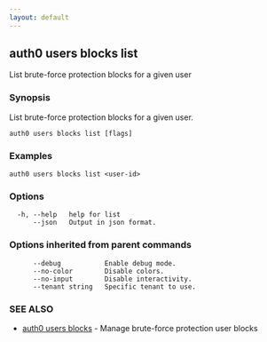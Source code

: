 ```yaml
---
layout: default
---
```

## auth0 users blocks list

List brute-force protection blocks for a given user

### Synopsis

List brute-force protection blocks for a given user.

```
auth0 users blocks list [flags]
```

### Examples

```
auth0 users blocks list <user-id>
```

### Options

```
  -h, --help   help for list
      --json   Output in json format.
```

### Options inherited from parent commands

```
      --debug           Enable debug mode.
      --no-color        Disable colors.
      --no-input        Disable interactivity.
      --tenant string   Specific tenant to use.
```

### SEE ALSO

* [auth0 users blocks](auth0_users_blocks.md)	 - Manage brute-force protection user blocks

